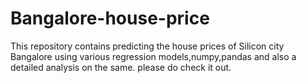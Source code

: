 # Bangalore-house-price
This repository contains predicting the house prices of Silicon city Bangalore using various regression models,numpy,pandas and also a detailed analysis on the same.
please do check it out.
